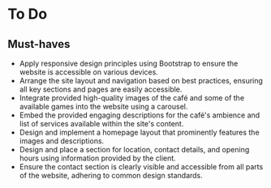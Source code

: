 # To Do

## Must-haves

- Apply responsive design principles using Bootstrap to ensure the website is accessible on various devices.
- Arrange the site layout and navigation based on best practices, ensuring all key sections and pages are easily accessible.
- Integrate provided high-quality images of the café and some of the available games into the website using a carousel.
- Embed the provided engaging descriptions for the café's ambience and list of services available within the site's content.
- Design and implement a homepage layout that prominently features the images and descriptions.
- Design and place a section for location, contact details, and opening hours using information provided by the client.
- Ensure the contact section is clearly visible and accessible from all parts of the website, adhering to common design standards.